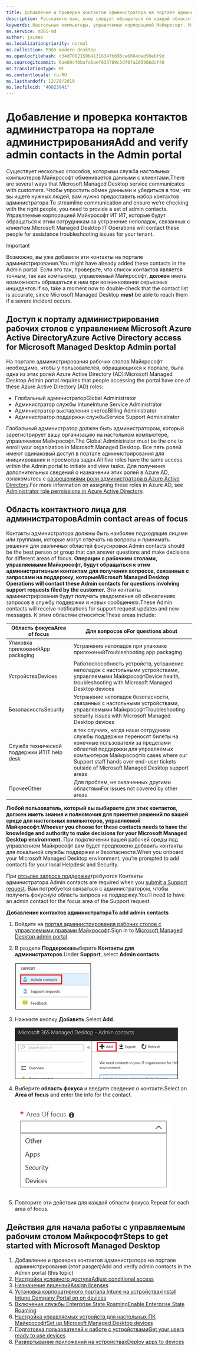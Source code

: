 ```yaml
---
title: Добавление и проверка контактов администратора на портале администрирования
description: Расскажите нам, кому следует обращаться по каждой области фокуса.
keywords: Настольные компьютеры, управляемые корпорацией Майкрософт, Microsoft 365, служба, документация
ms.service: m365-md
author: jaimeo
ms.localizationpriority: normal
ms.collection: M365-modern-desktop
ms.openlocfilehash: d34d7082150b4131634fb695ce6664ded50e6f9d
ms.sourcegitcommit: 6ae69c40bafa6aef633789c3df0fa20590bdcf40
ms.translationtype: MT
ms.contentlocale: ru-RU
ms.lasthandoff: 12/20/2019
ms.locfileid: "40823841"
---
```

# <a name="add-and-verify-admin-contacts-in-the-admin-portal"></a><span data-ttu-id="de0c8-104">Добавление и проверка контактов администратора на портале администрирования</span><span class="sxs-lookup"><span data-stu-id="de0c8-104">Add and verify admin contacts in the Admin portal</span></span>

<span data-ttu-id="de0c8-105">Существует несколько способов, которыми служба настольных компьютеров Майкрософт обменивается данными с клиентами.</span><span class="sxs-lookup"><span data-stu-id="de0c8-105">There are several ways that Microsoft Managed Desktop service communicates with customers.</span></span> <span data-ttu-id="de0c8-106">Чтобы упростить обмен данными и убедиться в том, что вы ищете нужных людей, вам нужно предоставить набор контактов администратора.</span><span class="sxs-lookup"><span data-stu-id="de0c8-106">To streamline communication and ensure we’re checking with the right people, you need to provide a set of admin contacts.</span></span> <span data-ttu-id="de0c8-107">Управляемые корпорацией Майкрософт ИТ ИТ, которые будут обращаться к этим сотрудникам за устранение неполадок, связанных с клиентом.</span><span class="sxs-lookup"><span data-stu-id="de0c8-107">Microsoft Managed Desktop IT Operations will contact these people for assistance troubleshooting issues for your tenant.</span></span>

> [!IMPORTANT]
> <span data-ttu-id="de0c8-108">Возможно, вы уже добавили эти контакты на портале администрирования.</span><span class="sxs-lookup"><span data-stu-id="de0c8-108">You might have already added these contacts in the Admin portal.</span></span> <span data-ttu-id="de0c8-109">Если это так, проверьте, что список контактов является точным, так как компьютер, управляемый Майкрософт, **должен** иметь возможность обращаться к ним при возникновении серьезных инцидентов.</span><span class="sxs-lookup"><span data-stu-id="de0c8-109">If so, take a moment now to double-check that the contact list is accurate, since Microsoft Managed Desktop **must** be able to reach them if a severe incident occurs.</span></span>

## <a name="azure-active-directory-access-for-microsoft-managed-desktop-admin-portal"></a><span data-ttu-id="de0c8-110">Доступ к порталу администрирования рабочих столов с управлением Microsoft Azure Active Directory</span><span class="sxs-lookup"><span data-stu-id="de0c8-110">Azure Active Directory access for Microsoft Managed Desktop Admin portal</span></span>

<span data-ttu-id="de0c8-111">На портале администрирования рабочих столов Майкрософт необходимо, чтобы у пользователей, обращающихся к портале, была одна из этих ролей Azure Active Directory (AD):</span><span class="sxs-lookup"><span data-stu-id="de0c8-111">Microsoft Managed Desktop Admin portal requires that people accessing the portal have one of these Azure Active Directory (AD) roles:</span></span>
- <span data-ttu-id="de0c8-112">Глобальный администратор</span><span class="sxs-lookup"><span data-stu-id="de0c8-112">Global Administrator</span></span>
- <span data-ttu-id="de0c8-113">Администратор службы Intune</span><span class="sxs-lookup"><span data-stu-id="de0c8-113">Intune Service Administrator</span></span>
- <span data-ttu-id="de0c8-114">Администратор выставления счетов</span><span class="sxs-lookup"><span data-stu-id="de0c8-114">Billing Administrator</span></span>
- <span data-ttu-id="de0c8-115">Администратор поддержки службы</span><span class="sxs-lookup"><span data-stu-id="de0c8-115">Service Support Administrator</span></span>

<span data-ttu-id="de0c8-116">Глобальный администратор должен быть администратором, который зарегистрирует вашу организацию на настольном компьютере, управляемом Майкрософт.</span><span class="sxs-lookup"><span data-stu-id="de0c8-116">The Global Administrator must be the one to enroll your organization in Microsoft Managed Desktop.</span></span> <span data-ttu-id="de0c8-117">Все пять ролей имеют одинаковый доступ в портале администрирования для инициирования и просмотра задач.</span><span class="sxs-lookup"><span data-stu-id="de0c8-117">All five roles have the same access within the Admin portal to initiate and view tasks.</span></span> <span data-ttu-id="de0c8-118">Для получения дополнительных сведений о назначении этих ролей в Azure AD, ознакомьтесь с [разрешениями роли администратора в Azure Active Directory](https://docs.microsoft.com/azure/active-directory/users-groups-roles/directory-assign-admin-roles).</span><span class="sxs-lookup"><span data-stu-id="de0c8-118">For more information on assigning these roles in Azure AD, see [Administrator role permissions in Azure Active Directory](https://docs.microsoft.com/azure/active-directory/users-groups-roles/directory-assign-admin-roles).</span></span> 

## <a name="admin-contact-areas-of-focus"></a><span data-ttu-id="de0c8-119">Область контактного лица для администраторов</span><span class="sxs-lookup"><span data-stu-id="de0c8-119">Admin contact areas of focus</span></span>

<span data-ttu-id="de0c8-120">Контакты администратора должны быть наиболее подходящие лицами или группами, которые могут отвечать на вопросы и принимать решения для различных областей фокусировки.</span><span class="sxs-lookup"><span data-stu-id="de0c8-120">Admin contacts should be the best person or group that can answer questions and make decisions for different areas of focus.</span></span> <span data-ttu-id="de0c8-121">**Операции с рабочими столами, управляемыми Майкрософт, будут обращаться к этим административным контактам для получения вопросов, связанных с запросами на поддержку, которые**</span><span class="sxs-lookup"><span data-stu-id="de0c8-121">**Microsoft Managed Desktop Operations will contact these Admin contacts for questions involving support requests filed by the customer.**</span></span> <span data-ttu-id="de0c8-122">Эти контакты администрирования будут получать уведомления об обновлениях запросов в службу поддержки и новых сообщениях.</span><span class="sxs-lookup"><span data-stu-id="de0c8-122">These Admin contacts will receive notifications for support request updates and new messages.</span></span> <span data-ttu-id="de0c8-123">К этим областям относятся:</span><span class="sxs-lookup"><span data-stu-id="de0c8-123">These areas include:</span></span>

<span data-ttu-id="de0c8-124">Область фокуса</span><span class="sxs-lookup"><span data-stu-id="de0c8-124">Area of focus</span></span> | <span data-ttu-id="de0c8-125">Для вопросов о</span><span class="sxs-lookup"><span data-stu-id="de0c8-125">For questions about</span></span>
--- | ---
<span data-ttu-id="de0c8-126">Упаковка приложений</span><span class="sxs-lookup"><span data-stu-id="de0c8-126">App packaging</span></span> | <span data-ttu-id="de0c8-127">Устранение неполадок при упаковке приложений</span><span class="sxs-lookup"><span data-stu-id="de0c8-127">Troubleshooting app packaging</span></span>
<span data-ttu-id="de0c8-128">Устройства</span><span class="sxs-lookup"><span data-stu-id="de0c8-128">Devices</span></span> | <span data-ttu-id="de0c8-129">Работоспособность устройств, устранение неполадок с настольными устройствами, управляемыми Майкрософт</span><span class="sxs-lookup"><span data-stu-id="de0c8-129">Device health, troubleshooting with Microsoft Managed Desktop devices</span></span>
<span data-ttu-id="de0c8-130">Безопасность</span><span class="sxs-lookup"><span data-stu-id="de0c8-130">Security</span></span> | <span data-ttu-id="de0c8-131">Устранение неполадок безопасности, связанных с настольными устройствами, управляемыми Майкрософт</span><span class="sxs-lookup"><span data-stu-id="de0c8-131">Troubleshooting security issues with Microsoft Managed Desktop devices</span></span>
<span data-ttu-id="de0c8-132">Служба технической поддержки ИТ</span><span class="sxs-lookup"><span data-stu-id="de0c8-132">IT help desk</span></span> | <span data-ttu-id="de0c8-133">в тех случаях, когда наши сотрудники службы поддержки переносят билеты на конечные пользователи за пределами областей поддержки для управляемых компьютеров Майкрософт</span><span class="sxs-lookup"><span data-stu-id="de0c8-133">in cases where our Support staff hands over end-user tickets outside of Microsoft Managed Desktop support areas</span></span> 
<span data-ttu-id="de0c8-134">Прочее</span><span class="sxs-lookup"><span data-stu-id="de0c8-134">Other</span></span> | <span data-ttu-id="de0c8-135">Для проблем, не охваченных другими областями</span><span class="sxs-lookup"><span data-stu-id="de0c8-135">For issues not covered by other areas</span></span>

<span data-ttu-id="de0c8-136">**Любой пользователь, который вы выбираете для этих контактов, должен иметь знания и полномочия для принятия решений по вашей среде для настольных компьютеров, управляемой Майкрософт.**</span><span class="sxs-lookup"><span data-stu-id="de0c8-136">**Whoever you choose for these contacts needs to have the knowledge and authority to make decisions for your Microsoft Managed Desktop environment.**</span></span> <span data-ttu-id="de0c8-137">При подключении вашей рабочей среды под управлением Майкрософт вам будет предложено добавить контакты для локальной службы поддержки и безопасности.</span><span class="sxs-lookup"><span data-stu-id="de0c8-137">When you onboard your Microsoft Managed Desktop environment, you’re prompted to add contacts for your local Helpdesk and Security.</span></span> 

<span data-ttu-id="de0c8-138">При [отсылке запроса поддержки](../service-description/support.md)требуются Контакты администратора.</span><span class="sxs-lookup"><span data-stu-id="de0c8-138">Admin contacts are required when you [submit a Support request](../service-description/support.md).</span></span> <span data-ttu-id="de0c8-139">Вам потребуется связаться с администратором, чтобы получить фокусную область запроса на поддержку.</span><span class="sxs-lookup"><span data-stu-id="de0c8-139">You’ll need to have an admin contact for the focus area of the Support request.</span></span> 

<span data-ttu-id="de0c8-140">**Добавление контактов администратора**</span><span class="sxs-lookup"><span data-stu-id="de0c8-140">**To add admin contacts**</span></span>

1.  <span data-ttu-id="de0c8-141">Войдите на [портал администрирования рабочих столов с управляемыми правами Майкрософт](https://aka.ms/mwaasportal).</span><span class="sxs-lookup"><span data-stu-id="de0c8-141">Sign in to [Microsoft Managed Desktop admin portal](https://aka.ms/mwaasportal).</span></span> 

2.  <span data-ttu-id="de0c8-142">В разделе **Поддержка**выберите **Контакты для администраторов**.</span><span class="sxs-lookup"><span data-stu-id="de0c8-142">Under **Support**, select **Admin contacts**.</span></span> 

    ![Меню поддержки, контакты администратора в верхней части выбранного](images/admincontacts.png)

3. <span data-ttu-id="de0c8-144">Нажмите кнопку **Добавить**.</span><span class="sxs-lookup"><span data-stu-id="de0c8-144">Select **Add**.</span></span>

    ![На портале администрирования нажмите кнопку Добавить слева от параметра экспорт и обновление](images/adminadd.png)

4.  <span data-ttu-id="de0c8-146">Выберите **область фокуса** и введите сведения о контакте.</span><span class="sxs-lookup"><span data-stu-id="de0c8-146">Select an **Area of focus** and enter the info for the contact.</span></span> 

    ![список областей фокуса, таких как другие, приложения и безопасность;](images/areaoffocus.png)

5. <span data-ttu-id="de0c8-148">Повторите эти действия для каждой области фокуса.</span><span class="sxs-lookup"><span data-stu-id="de0c8-148">Repeat for each area of focus.</span></span> 

## <a name="steps-to-get-started-with-microsoft-managed-desktop"></a><span data-ttu-id="de0c8-149">Действия для начала работы с управляемым рабочим столом Майкрософт</span><span class="sxs-lookup"><span data-stu-id="de0c8-149">Steps to get started with Microsoft Managed Desktop</span></span>

1. <span data-ttu-id="de0c8-150">Добавление и проверка контактов администратора на портале администрирования (этот раздел)</span><span class="sxs-lookup"><span data-stu-id="de0c8-150">Add and verify admin contacts in the Admin portal (this topic)</span></span>
2. [<span data-ttu-id="de0c8-151">Настройка условного доступа</span><span class="sxs-lookup"><span data-stu-id="de0c8-151">Adjust conditional access</span></span>](conditional-access.md)
3. [<span data-ttu-id="de0c8-152">Назначение лицензий</span><span class="sxs-lookup"><span data-stu-id="de0c8-152">Assign licenses</span></span>](assign-licenses.md)
4. [<span data-ttu-id="de0c8-153">Установка корпоративного портала Intune на устройствах</span><span class="sxs-lookup"><span data-stu-id="de0c8-153">Install Intune Company Portal on on devices</span></span>](company-portal.md)
5. [<span data-ttu-id="de0c8-154">Включение службы Enterprise State Roaming</span><span class="sxs-lookup"><span data-stu-id="de0c8-154">Enable Enterprise State Roaming</span></span>](enterprise-state-roaming.md)
6. [<span data-ttu-id="de0c8-155">Настройка управляемых устройств для настольных ПК Майкрософт</span><span class="sxs-lookup"><span data-stu-id="de0c8-155">Set up Microsoft Managed Desktop devices</span></span>](set-up-devices.md)
7. [<span data-ttu-id="de0c8-156">Подготовка пользователей к работе с устройствами</span><span class="sxs-lookup"><span data-stu-id="de0c8-156">Get your users ready to use devices</span></span>](get-started-devices.md)
8. [<span data-ttu-id="de0c8-157">Развертывание приложений на устройствах</span><span class="sxs-lookup"><span data-stu-id="de0c8-157">Deploy apps to devices</span></span>](deploy-apps.md)